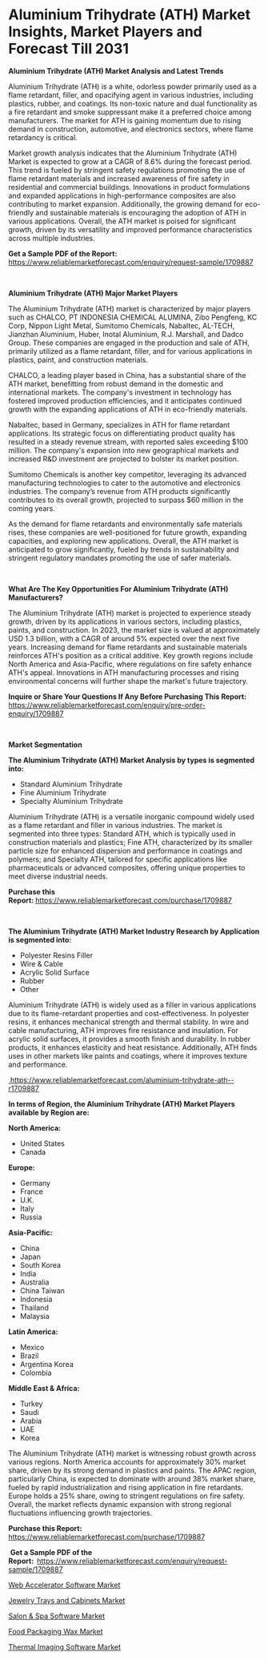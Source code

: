 <p><h1>Aluminium Trihydrate (ATH) Market Insights, Market Players and Forecast Till 2031</h1></p><p><strong>Aluminium Trihydrate (ATH) Market Analysis and Latest Trends</strong></p>
<p><p>Aluminium Trihydrate (ATH) is a white, odorless powder primarily used as a flame retardant, filler, and opacifying agent in various industries, including plastics, rubber, and coatings. Its non-toxic nature and dual functionality as a fire retardant and smoke suppressant make it a preferred choice among manufacturers. The market for ATH is gaining momentum due to rising demand in construction, automotive, and electronics sectors, where flame retardancy is critical.</p><p>Market growth analysis indicates that the Aluminium Trihydrate (ATH) Market is expected to grow at a CAGR of 8.6% during the forecast period. This trend is fueled by stringent safety regulations promoting the use of flame retardant materials and increased awareness of fire safety in residential and commercial buildings. Innovations in product formulations and expanded applications in high-performance composites are also contributing to market expansion. Additionally, the growing demand for eco-friendly and sustainable materials is encouraging the adoption of ATH in various applications. Overall, the ATH market is poised for significant growth, driven by its versatility and improved performance characteristics across multiple industries.</p></p>
<p><strong>Get a Sample PDF of the Report:&nbsp;</strong> <a href="https://www.reliablemarketforecast.com/enquiry/request-sample/1709887?utm_campaign=1170&utm_medium=2&utm_source=Github&utm_content=ia&utm_term=21102024&utm_id=aluminium-trihydrate-ath">https://www.reliablemarketforecast.com/enquiry/request-sample/1709887</a></p>
<p>&nbsp;</p>
<p><strong>Aluminium Trihydrate (ATH) Major Market Players</strong></p>
<p><p>The Aluminium Trihydrate (ATH) market is characterized by major players such as CHALCO, PT INDONESIA CHEMICAL ALUMINA, Zibo Pengfeng, KC Corp, Nippon Light Metal, Sumitomo Chemicals, Nabaltec, AL-TECH, Jianzhan Aluminium, Huber, Inotal Aluminium, R.J. Marshall, and Dadco Group. These companies are engaged in the production and sale of ATH, primarily utilized as a flame retardant, filler, and for various applications in plastics, paint, and construction materials.</p><p>CHALCO, a leading player based in China, has a substantial share of the ATH market, benefitting from robust demand in the domestic and international markets. The company's investment in technology has fostered improved production efficiencies, and it anticipates continued growth with the expanding applications of ATH in eco-friendly materials.</p><p>Nabaltec, based in Germany, specializes in ATH for flame retardant applications. Its strategic focus on differentiating product quality has resulted in a steady revenue stream, with reported sales exceeding $100 million. The company's expansion into new geographical markets and increased R&D investment are projected to bolster its market position.</p><p>Sumitomo Chemicals is another key competitor, leveraging its advanced manufacturing technologies to cater to the automotive and electronics industries. The company’s revenue from ATH products significantly contributes to its overall growth, projected to surpass $60 million in the coming years.</p><p>As the demand for flame retardants and environmentally safe materials rises, these companies are well-positioned for future growth, expanding capacities, and exploring new applications. Overall, the ATH market is anticipated to grow significantly, fueled by trends in sustainability and stringent regulatory mandates promoting the use of safer materials.</p></p>
<p>&nbsp;</p>
<p><strong>What Are The Key Opportunities For Aluminium Trihydrate (ATH) Manufacturers?</strong></p>
<p><p>The Aluminium Trihydrate (ATH) market is projected to experience steady growth, driven by its applications in various sectors, including plastics, paints, and construction. In 2023, the market size is valued at approximately USD 1.3 billion, with a CAGR of around 5% expected over the next five years. Increasing demand for flame retardants and sustainable materials reinforces ATH's position as a critical additive. Key growth regions include North America and Asia-Pacific, where regulations on fire safety enhance ATH's appeal. Innovations in ATH manufacturing processes and rising environmental concerns will further shape the market's future trajectory.</p></p>
<p><strong>Inquire or Share Your Questions If Any Before Purchasing This Report:</strong> <a href="https://www.reliablemarketforecast.com/enquiry/pre-order-enquiry/1709887?utm_campaign=1170&utm_medium=2&utm_source=Github&utm_content=ia&utm_term=21102024&utm_id=aluminium-trihydrate-ath">https://www.reliablemarketforecast.com/enquiry/pre-order-enquiry/1709887</a></p>
<p>&nbsp;</p>
<p><strong>Market Segmentation</strong></p>
<p><strong>The Aluminium Trihydrate (ATH) Market Analysis by types is segmented into:</strong></p>
<p><ul><li>Standard Aluminium Trihydrate</li><li>Fine Aluminium Trihydrate</li><li>Specialty Aluminium Trihydrate</li></ul></p>
<p><p>Aluminium Trihydrate (ATH) is a versatile inorganic compound widely used as a flame retardant and filler in various industries. The market is segmented into three types: Standard ATH, which is typically used in construction materials and plastics; Fine ATH, characterized by its smaller particle size for enhanced dispersion and performance in coatings and polymers; and Specialty ATH, tailored for specific applications like pharmaceuticals or advanced composites, offering unique properties to meet diverse industrial needs.</p></p>
<p><strong>Purchase this Report:&nbsp;</strong><a href="https://www.reliablemarketforecast.com/purchase/1709887?utm_campaign=1170&utm_medium=2&utm_source=Github&utm_content=ia&utm_term=21102024&utm_id=aluminium-trihydrate-ath">https://www.reliablemarketforecast.com/purchase/1709887</a></p>
<p>&nbsp;</p>
<p><strong>The Aluminium Trihydrate (ATH) Market Industry Research by Application is segmented into:</strong></p>
<p><ul><li>Polyester Resins Filler</li><li>Wire & Cable</li><li>Acrylic Solid Surface</li><li>Rubber</li><li>Other</li></ul></p>
<p><p>Aluminium Trihydrate (ATH) is widely used as a filler in various applications due to its flame-retardant properties and cost-effectiveness. In polyester resins, it enhances mechanical strength and thermal stability. In wire and cable manufacturing, ATH improves fire resistance and insulation. For acrylic solid surfaces, it provides a smooth finish and durability. In rubber products, it enhances elasticity and heat resistance. Additionally, ATH finds uses in other markets like paints and coatings, where it improves texture and performance.</p></p>
<p><a href="https://www.reliablemarketforecast.com/aluminium-trihydrate-ath--r1709887?utm_campaign=1170&utm_medium=2&utm_source=Github&utm_content=ia&utm_term=21102024&utm_id=aluminium-trihydrate-ath">&nbsp;https://www.reliablemarketforecast.com/aluminium-trihydrate-ath--r1709887</a></p>
<p><strong>In terms of Region, the Aluminium Trihydrate (ATH) Market Players available by Region are:</strong></p>
<p>
    <p> <strong> North America: </strong>
        <ul>
            <li>United States</li>
            <li>Canada</li>
        </ul>
        </p> 
    <p> <strong> Europe: </strong>
        <ul>
            <li>Germany</li>
            <li>France</li>
            <li>U.K.</li>
            <li>Italy</li>
            <li>Russia</li>
        </ul>
        </p> 
    <p> <strong> Asia-Pacific: </strong>
        <ul>
            <li>China</li>
            <li>Japan</li>
            <li>South Korea</li>
            <li>India</li>
            <li>Australia</li>
            <li>China Taiwan</li>
            <li>Indonesia</li>
            <li>Thailand</li>
            <li>Malaysia</li>
        </ul>
        </p> 
    <p> <strong> Latin America: </strong>
        <ul>
            <li>Mexico</li>
            <li>Brazil</li>
            <li>Argentina Korea</li>
            <li>Colombia</li>
        </ul>
        </p> 
    <p> <strong> Middle East & Africa: </strong>
        <ul>
            <li>Turkey</li>
            <li>Saudi</li>
            <li>Arabia</li>
            <li>UAE</li>
            <li>Korea</li>
        </ul>
    </p>
    </p>
<p><p>The Aluminium Trihydrate (ATH) market is witnessing robust growth across various regions. North America accounts for approximately 30% market share, driven by its strong demand in plastics and paints. The APAC region, particularly China, is expected to dominate with around 38% market share, fueled by rapid industrialization and rising application in fire retardants. Europe holds a 25% share, owing to stringent regulations on fire safety. Overall, the market reflects dynamic expansion with strong regional fluctuations influencing growth trajectories.</p></p>
<p><strong>Purchase this Report: </strong><a href="https://www.reliablemarketforecast.com/purchase/1709887?utm_campaign=1170&utm_medium=2&utm_source=Github&utm_content=ia&utm_term=21102024&utm_id=aluminium-trihydrate-ath">https://www.reliablemarketforecast.com/purchase/1709887</a></p>
<p>&nbsp;<strong>Get a Sample PDF of the Report:&nbsp;&nbsp;</strong><a href="https://www.reliablemarketforecast.com/enquiry/request-sample/1709887?utm_campaign=1170&utm_medium=2&utm_source=Github&utm_content=ia&utm_term=21102024&utm_id=aluminium-trihydrate-ath">https://www.reliablemarketforecast.com/enquiry/request-sample/1709887</a></p>
<p><strong></strong></p>
<p><p><a href="https://www.linkedin.com/pulse/strategic-market-insights-global-web-accelerator-software-sirde?utm_campaign=1170&utm_medium=2&utm_source=Github&utm_content=ia&utm_term=21102024&utm_id=aluminium-trihydrate-ath">Web Accelerator Software Market</a></p><p><a href="https://github.com/shanicesca7t/Market-Research-Report-List-1/blob/main/jewelry-trays-and-cabinets-market.md?utm_campaign=1170&utm_medium=2&utm_source=Github&utm_content=ia&utm_term=21102024&utm_id=aluminium-trihydrate-ath">Jewelry Trays and Cabinets Market</a></p><p><a href="https://www.linkedin.com/pulse/global-salon-spa-software-market-size-trends-analysis-regional-fpgce?utm_campaign=1170&utm_medium=2&utm_source=Github&utm_content=ia&utm_term=21102024&utm_id=aluminium-trihydrate-ath">Salon & Spa Software Market</a></p><p><a href="https://github.com/angilaguardtd7/Market-Research-Report-List-1/blob/main/food-packaging-wax-market.md?utm_campaign=1170&utm_medium=2&utm_source=Github&utm_content=ia&utm_term=21102024&utm_id=aluminium-trihydrate-ath">Food Packaging Wax Market</a></p><p><a href="https://www.linkedin.com/pulse/thermal-imaging-software-market-emerging-trends-future-msgke?utm_campaign=1170&utm_medium=2&utm_source=Github&utm_content=ia&utm_term=21102024&utm_id=aluminium-trihydrate-ath">Thermal Imaging Software Market</a></p></p>